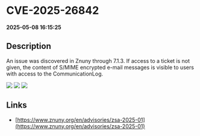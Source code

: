 # CVE-2025-26842

**2025-05-08 16:15:25**

## Description
An issue was discovered in Znuny through 7.1.3. If access to a ticket is not given, the content of S/MIME encrypted e-mail messages is visible to users with access to the CommunicationLog.

![](https://img.shields.io/static/v1?label=Score&message=7.5&color=red)
![](https://img.shields.io/static/v1?label=Severity&message=HIGH&color=red)
![](https://img.shields.io/static/v1?label=CWE&message=Auth&color=green)

## Links
- [https://www.znuny.org/en/advisories/zsa-2025-01](https://www.znuny.org/en/advisories/zsa-2025-01)

